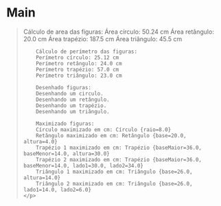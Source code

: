 # Main

<blockquote>
    <p>
        Cálculo de area das figuras:
        Área círculo: 50.24 cm
        Área retângulo: 20.0 cm
        Área trapézio: 187.5 cm
        Área triângulo: 45.5 cm
    
        Cálculo de perímetro das figuras:
        Perímetro círculo: 25.12 cm
        Perímetro retângulo: 24.0 cm
        Perímetro trapézio: 57.0 cm
        Perímetro triângulo: 23.0 cm
        
        Desenhado figuras:
        Desenhando um circulo.
        Desenhando um retângulo.
        Desenhando um trapézio.
        Desenhando um triângulo.
        
        Maximizado figuras:
        Círculo maximizado em cm: Círculo {raio=8.0}
        Retângulo maximizado em cm: Retângulo {base=20.0, altura=4.0}
        Trapézio 1 maximizado em cm: Trapézio {baseMaior=36.0, baseMenor=14.0, altura=30.0}
        Trapézio 2 maximizado em cm: Trapézio {baseMaior=36.0, baseMenor=14.0, lado1=30.0, lado2=34.0}
        Triângulo 1 maximizado em cm: Triângulo {base=26.0, altura=14.0}
        Triângulo 2 maximizado em cm: Triângulo {base=26.0, lado1=14.0, lado2=6.0}  
    </p>
</blockquote>
